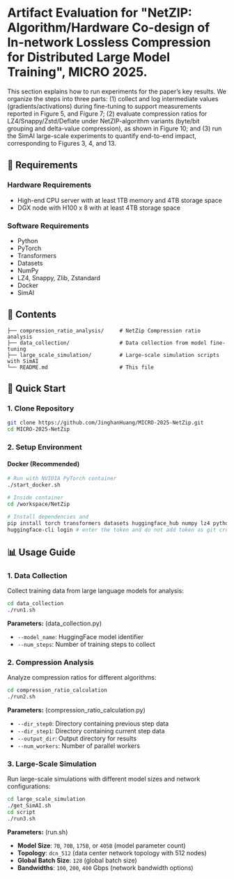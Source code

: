 # Artifact Evaluation for "NetZIP: Algorithm/Hardware Co-design of In-network Lossless Compression for Distributed Large Model Training", MICRO 2025.

This section explains how to run experiments for the paper’s key results. We organize the steps into three parts: (1) collect and log intermediate values (gradients/activations) during fine-tuning to support measurements reported in Figure 5, and Figure 7; (2) evaluate compression ratios for LZ4/Snappy/Zstd/Deflate under NetZIP-algorithm variants (byte/bit grouping and delta-value compression), as shown in Figure 10; and (3) run the SimAI large-scale experiments to quantify end-to-end impact, corresponding to Figures 3, 4, and 13.

## 🔩 Requirements

### Hardware Requirements
- High-end CPU server with at least 1TB memory and 4TB storage space
- DGX node with H100 x 8 with at least 4TB storage space

### Software Requirements
- Python
- PyTorch
- Transformers
- Datasets
- NumPy
- LZ4, Snappy, Zlib, Zstandard
- Docker
- SimAI

## 📖 Contents
```
├── compression_ratio_analysis/     # NetZip Compression ratio analysis
├── data_collection/                # Data collection from model fine-tuning
├── large_scale_simulation/         # Large-scale simulation scripts with SimAI
└── README.md                       # This file
```

## 🚀 Quick Start

### 1. Clone Repository

```bash
git clone https://github.com/JinghanHuang/MICRO-2025-NetZip.git
cd MICRO-2025-NetZip
```

### 2. Setup Environment

#### Docker (Recommended)

```bash
# Run with NVIDIA PyTorch container
./start_docker.sh

# Inside container
cd /workspace/NetZip
```

```bash
# Install dependencies and
pip install torch transformers datasets huggingface_hub numpy lz4 python-snappy zstandard tqdm
huggingface-cli login # enter the token and do not add token as git credential

```

## 📊 Usage Guide

### 1. Data Collection

Collect training data from large language models for analysis:

```bash
cd data_collection
./run1.sh
```

**Parameters:** (data_collection.py)
- `--model_name`: HuggingFace model identifier
- `--num_steps`: Number of training steps to collect

### 2. Compression Analysis

Analyze compression ratios for different algorithms:

```bash
cd compression_ratio_calculation
./run2.sh
```

**Parameters:** (compression_ratio_calculation.py)
- `--dir_step0`: Directory containing previous step data
- `--dir_step1`: Directory containing current step data
- `--output_dir`: Output directory for results
- `--num_workers`: Number of parallel workers

### 3. Large-Scale Simulation

Run large-scale simulations with different model sizes and network configurations:

```bash
cd large_scale_simulation
./get_SimAI.sh
cd script
./run3.sh
```

**Parameters:** (run.sh)
- **Model Size**: `7B`, `70B`, `175B`, or `405B` (model parameter count)
- **Topology**: `dcn_512` (data center network topology with 512 nodes)
- **Global Batch Size**: `128` (global batch size)
- **Bandwidths**: `100`, `200`, `400` Gbps (network bandwidth options)